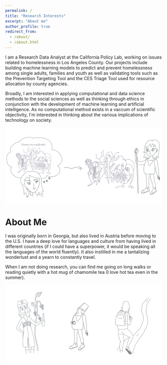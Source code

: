 ```yaml
---
permalink: /
title: "Research Interests"
excerpt: "About me"
author_profile: true
redirect_from: 
  - /about/
  - /about.html
---
```


I am a Research Data Analyst at the California Policy Lab, working on issues related to homelessness in Los Angeles County. Our projects include building machine learning models to predict and prevent homelessness among single adults, families and youth as well as validating tools such as the Prevention Targeting Tool and the CES Triage Tool used for resource allocation by county agencies.  

Broadly, I am interested in applying computational and data science methods to the social sciences as well as thinking through ethics in conjunction with the development of machine learning and artificial intelligence. As no computational method exists in a vaccum of scientific objectivity, I'm interested in thinking about the various implications of technology on society.

![Measuring Complexity](/images/measuringComplexity.png "Graphic Measuring Complexity")

# About Me

I was originally born in Georgia, but also lived in Austria before moving to the U.S. I have a deep love for languages and culture from having lived in different countries (if I could have a superpower, it would be speaking all the languages of the world fluently). It also instilled in me a tantalizing wonderlust and a yearn to constantly travel. 

When I am not doing research, you can find me going on long walks or reading quietly with a hot mug of chamomile tea (I love hot tea even in the summer). 

![About Me - Georgia](/images/aboutme.png "About Me - Georgia")


